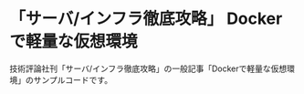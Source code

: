 「サーバ/インフラ徹底攻略」
Dockerで軽量な仮想環境
========================================

技術評論社刊「サーバ/インフラ徹底攻略」の一般記事「Dockerで軽量な仮想環境」のサンプルコードです。
